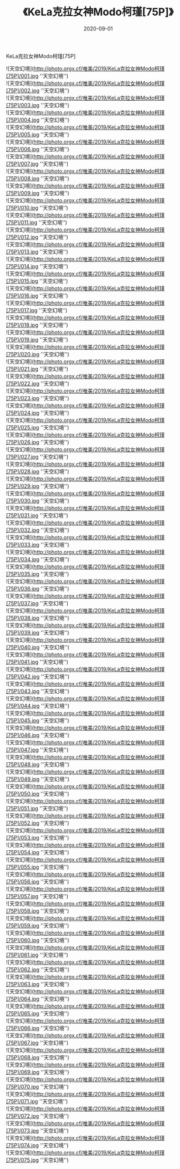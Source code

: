 ﻿---
layout: post
title:  《KeLa克拉女神Modo柯瑾[75P]》
date:   2020-09-01
img: http://photo.orgx.cf/唯美/2019/KeLa克拉女神Modo柯瑾[75P]/000.jpg
categories: [美女, 清纯, 唯美]
---

KeLa克拉女神Modo柯瑾[75P]



![天空幻境](http://photo.orgx.cf/唯美/2019/KeLa克拉女神Modo柯瑾[75P]/001.jpg ''天空幻境'') <br>
![天空幻境](http://photo.orgx.cf/唯美/2019/KeLa克拉女神Modo柯瑾[75P]/002.jpg ''天空幻境'') <br>
![天空幻境](http://photo.orgx.cf/唯美/2019/KeLa克拉女神Modo柯瑾[75P]/003.jpg ''天空幻境'') <br>
![天空幻境](http://photo.orgx.cf/唯美/2019/KeLa克拉女神Modo柯瑾[75P]/004.jpg ''天空幻境'') <br>
![天空幻境](http://photo.orgx.cf/唯美/2019/KeLa克拉女神Modo柯瑾[75P]/005.jpg ''天空幻境'') <br>
![天空幻境](http://photo.orgx.cf/唯美/2019/KeLa克拉女神Modo柯瑾[75P]/006.jpg ''天空幻境'') <br>
![天空幻境](http://photo.orgx.cf/唯美/2019/KeLa克拉女神Modo柯瑾[75P]/007.jpg ''天空幻境'') <br>
![天空幻境](http://photo.orgx.cf/唯美/2019/KeLa克拉女神Modo柯瑾[75P]/008.jpg ''天空幻境'') <br>
![天空幻境](http://photo.orgx.cf/唯美/2019/KeLa克拉女神Modo柯瑾[75P]/009.jpg ''天空幻境'') <br>
![天空幻境](http://photo.orgx.cf/唯美/2019/KeLa克拉女神Modo柯瑾[75P]/010.jpg ''天空幻境'') <br>
![天空幻境](http://photo.orgx.cf/唯美/2019/KeLa克拉女神Modo柯瑾[75P]/011.jpg ''天空幻境'') <br>
![天空幻境](http://photo.orgx.cf/唯美/2019/KeLa克拉女神Modo柯瑾[75P]/012.jpg ''天空幻境'') <br>
![天空幻境](http://photo.orgx.cf/唯美/2019/KeLa克拉女神Modo柯瑾[75P]/013.jpg ''天空幻境'') <br>
![天空幻境](http://photo.orgx.cf/唯美/2019/KeLa克拉女神Modo柯瑾[75P]/014.jpg ''天空幻境'') <br>
![天空幻境](http://photo.orgx.cf/唯美/2019/KeLa克拉女神Modo柯瑾[75P]/015.jpg ''天空幻境'') <br>
![天空幻境](http://photo.orgx.cf/唯美/2019/KeLa克拉女神Modo柯瑾[75P]/016.jpg ''天空幻境'') <br>
![天空幻境](http://photo.orgx.cf/唯美/2019/KeLa克拉女神Modo柯瑾[75P]/017.jpg ''天空幻境'') <br>
![天空幻境](http://photo.orgx.cf/唯美/2019/KeLa克拉女神Modo柯瑾[75P]/018.jpg ''天空幻境'') <br>
![天空幻境](http://photo.orgx.cf/唯美/2019/KeLa克拉女神Modo柯瑾[75P]/019.jpg ''天空幻境'') <br>
![天空幻境](http://photo.orgx.cf/唯美/2019/KeLa克拉女神Modo柯瑾[75P]/020.jpg ''天空幻境'') <br>
![天空幻境](http://photo.orgx.cf/唯美/2019/KeLa克拉女神Modo柯瑾[75P]/021.jpg ''天空幻境'') <br>
![天空幻境](http://photo.orgx.cf/唯美/2019/KeLa克拉女神Modo柯瑾[75P]/022.jpg ''天空幻境'') <br>
![天空幻境](http://photo.orgx.cf/唯美/2019/KeLa克拉女神Modo柯瑾[75P]/023.jpg ''天空幻境'') <br>
![天空幻境](http://photo.orgx.cf/唯美/2019/KeLa克拉女神Modo柯瑾[75P]/024.jpg ''天空幻境'') <br>
![天空幻境](http://photo.orgx.cf/唯美/2019/KeLa克拉女神Modo柯瑾[75P]/025.jpg ''天空幻境'') <br>
![天空幻境](http://photo.orgx.cf/唯美/2019/KeLa克拉女神Modo柯瑾[75P]/026.jpg ''天空幻境'') <br>
![天空幻境](http://photo.orgx.cf/唯美/2019/KeLa克拉女神Modo柯瑾[75P]/027.jpg ''天空幻境'') <br>
![天空幻境](http://photo.orgx.cf/唯美/2019/KeLa克拉女神Modo柯瑾[75P]/028.jpg ''天空幻境'') <br>
![天空幻境](http://photo.orgx.cf/唯美/2019/KeLa克拉女神Modo柯瑾[75P]/029.jpg ''天空幻境'') <br>
![天空幻境](http://photo.orgx.cf/唯美/2019/KeLa克拉女神Modo柯瑾[75P]/030.jpg ''天空幻境'') <br>
![天空幻境](http://photo.orgx.cf/唯美/2019/KeLa克拉女神Modo柯瑾[75P]/031.jpg ''天空幻境'') <br>
![天空幻境](http://photo.orgx.cf/唯美/2019/KeLa克拉女神Modo柯瑾[75P]/032.jpg ''天空幻境'') <br>
![天空幻境](http://photo.orgx.cf/唯美/2019/KeLa克拉女神Modo柯瑾[75P]/033.jpg ''天空幻境'') <br>
![天空幻境](http://photo.orgx.cf/唯美/2019/KeLa克拉女神Modo柯瑾[75P]/034.jpg ''天空幻境'') <br>
![天空幻境](http://photo.orgx.cf/唯美/2019/KeLa克拉女神Modo柯瑾[75P]/035.jpg ''天空幻境'') <br>
![天空幻境](http://photo.orgx.cf/唯美/2019/KeLa克拉女神Modo柯瑾[75P]/036.jpg ''天空幻境'') <br>
![天空幻境](http://photo.orgx.cf/唯美/2019/KeLa克拉女神Modo柯瑾[75P]/037.jpg ''天空幻境'') <br>
![天空幻境](http://photo.orgx.cf/唯美/2019/KeLa克拉女神Modo柯瑾[75P]/038.jpg ''天空幻境'') <br>
![天空幻境](http://photo.orgx.cf/唯美/2019/KeLa克拉女神Modo柯瑾[75P]/039.jpg ''天空幻境'') <br>
![天空幻境](http://photo.orgx.cf/唯美/2019/KeLa克拉女神Modo柯瑾[75P]/040.jpg ''天空幻境'') <br>
![天空幻境](http://photo.orgx.cf/唯美/2019/KeLa克拉女神Modo柯瑾[75P]/041.jpg ''天空幻境'') <br>
![天空幻境](http://photo.orgx.cf/唯美/2019/KeLa克拉女神Modo柯瑾[75P]/042.jpg ''天空幻境'') <br>
![天空幻境](http://photo.orgx.cf/唯美/2019/KeLa克拉女神Modo柯瑾[75P]/043.jpg ''天空幻境'') <br>
![天空幻境](http://photo.orgx.cf/唯美/2019/KeLa克拉女神Modo柯瑾[75P]/044.jpg ''天空幻境'') <br>
![天空幻境](http://photo.orgx.cf/唯美/2019/KeLa克拉女神Modo柯瑾[75P]/045.jpg ''天空幻境'') <br>
![天空幻境](http://photo.orgx.cf/唯美/2019/KeLa克拉女神Modo柯瑾[75P]/046.jpg ''天空幻境'') <br>
![天空幻境](http://photo.orgx.cf/唯美/2019/KeLa克拉女神Modo柯瑾[75P]/047.jpg ''天空幻境'') <br>
![天空幻境](http://photo.orgx.cf/唯美/2019/KeLa克拉女神Modo柯瑾[75P]/048.jpg ''天空幻境'') <br>
![天空幻境](http://photo.orgx.cf/唯美/2019/KeLa克拉女神Modo柯瑾[75P]/049.jpg ''天空幻境'') <br>
![天空幻境](http://photo.orgx.cf/唯美/2019/KeLa克拉女神Modo柯瑾[75P]/050.jpg ''天空幻境'') <br>
![天空幻境](http://photo.orgx.cf/唯美/2019/KeLa克拉女神Modo柯瑾[75P]/051.jpg ''天空幻境'') <br>
![天空幻境](http://photo.orgx.cf/唯美/2019/KeLa克拉女神Modo柯瑾[75P]/052.jpg ''天空幻境'') <br>
![天空幻境](http://photo.orgx.cf/唯美/2019/KeLa克拉女神Modo柯瑾[75P]/053.jpg ''天空幻境'') <br>
![天空幻境](http://photo.orgx.cf/唯美/2019/KeLa克拉女神Modo柯瑾[75P]/054.jpg ''天空幻境'') <br>
![天空幻境](http://photo.orgx.cf/唯美/2019/KeLa克拉女神Modo柯瑾[75P]/055.jpg ''天空幻境'') <br>
![天空幻境](http://photo.orgx.cf/唯美/2019/KeLa克拉女神Modo柯瑾[75P]/056.jpg ''天空幻境'') <br>
![天空幻境](http://photo.orgx.cf/唯美/2019/KeLa克拉女神Modo柯瑾[75P]/057.jpg ''天空幻境'') <br>
![天空幻境](http://photo.orgx.cf/唯美/2019/KeLa克拉女神Modo柯瑾[75P]/058.jpg ''天空幻境'') <br>
![天空幻境](http://photo.orgx.cf/唯美/2019/KeLa克拉女神Modo柯瑾[75P]/059.jpg ''天空幻境'') <br>
![天空幻境](http://photo.orgx.cf/唯美/2019/KeLa克拉女神Modo柯瑾[75P]/060.jpg ''天空幻境'') <br>
![天空幻境](http://photo.orgx.cf/唯美/2019/KeLa克拉女神Modo柯瑾[75P]/061.jpg ''天空幻境'') <br>
![天空幻境](http://photo.orgx.cf/唯美/2019/KeLa克拉女神Modo柯瑾[75P]/062.jpg ''天空幻境'') <br>
![天空幻境](http://photo.orgx.cf/唯美/2019/KeLa克拉女神Modo柯瑾[75P]/063.jpg ''天空幻境'') <br>
![天空幻境](http://photo.orgx.cf/唯美/2019/KeLa克拉女神Modo柯瑾[75P]/064.jpg ''天空幻境'') <br>
![天空幻境](http://photo.orgx.cf/唯美/2019/KeLa克拉女神Modo柯瑾[75P]/065.jpg ''天空幻境'') <br>
![天空幻境](http://photo.orgx.cf/唯美/2019/KeLa克拉女神Modo柯瑾[75P]/066.jpg ''天空幻境'') <br>
![天空幻境](http://photo.orgx.cf/唯美/2019/KeLa克拉女神Modo柯瑾[75P]/067.jpg ''天空幻境'') <br>
![天空幻境](http://photo.orgx.cf/唯美/2019/KeLa克拉女神Modo柯瑾[75P]/068.jpg ''天空幻境'') <br>
![天空幻境](http://photo.orgx.cf/唯美/2019/KeLa克拉女神Modo柯瑾[75P]/069.jpg ''天空幻境'') <br>
![天空幻境](http://photo.orgx.cf/唯美/2019/KeLa克拉女神Modo柯瑾[75P]/070.jpg ''天空幻境'') <br>
![天空幻境](http://photo.orgx.cf/唯美/2019/KeLa克拉女神Modo柯瑾[75P]/071.jpg ''天空幻境'') <br>
![天空幻境](http://photo.orgx.cf/唯美/2019/KeLa克拉女神Modo柯瑾[75P]/072.jpg ''天空幻境'') <br>
![天空幻境](http://photo.orgx.cf/唯美/2019/KeLa克拉女神Modo柯瑾[75P]/073.jpg ''天空幻境'') <br>
![天空幻境](http://photo.orgx.cf/唯美/2019/KeLa克拉女神Modo柯瑾[75P]/074.jpg ''天空幻境'') <br>
![天空幻境](http://photo.orgx.cf/唯美/2019/KeLa克拉女神Modo柯瑾[75P]/075.jpg ''天空幻境'') <br>